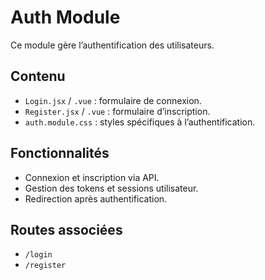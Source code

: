 # Auth Module

Ce module gère l’authentification des utilisateurs.

## Contenu
- `Login.jsx` / `.vue` : formulaire de connexion.
- `Register.jsx` / `.vue` : formulaire d’inscription.
- `auth.module.css` : styles spécifiques à l’authentification.

## Fonctionnalités
- Connexion et inscription via API.
- Gestion des tokens et sessions utilisateur.
- Redirection après authentification.

## Routes associées
- `/login`
- `/register`
